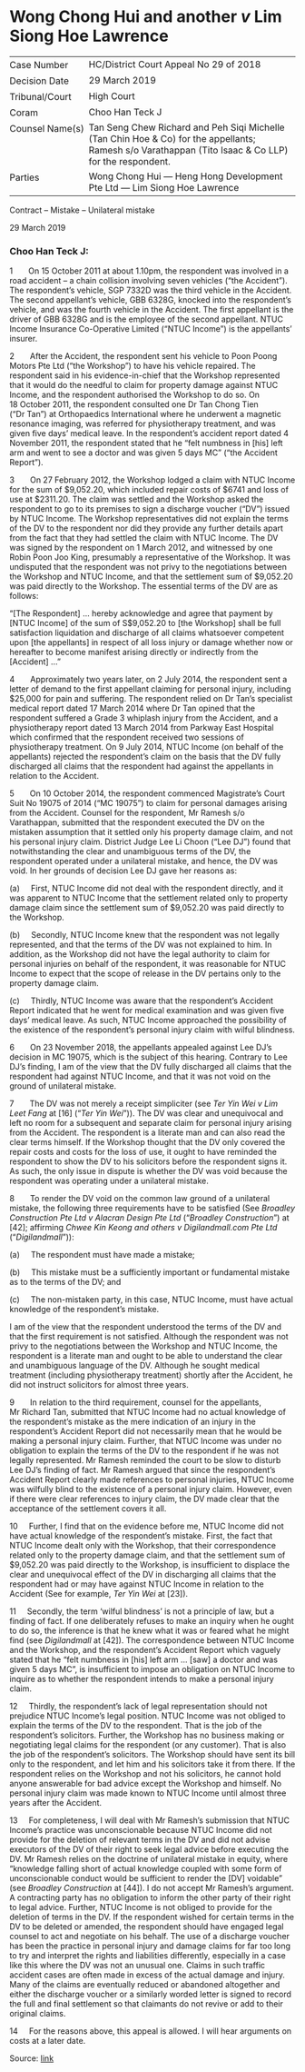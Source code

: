 # Wong Chong Hui and another _v_ Lim Siong Hoe Lawrence  

<table id="info-table"><tbody><tr class="info-row"><td class="txt-label" style="padding: 4px 0px; white-space: nowrap" valign="top">Case Number</td><td class="txt-body">HC/District Court Appeal No 29 of 2018</td></tr><tr class="info-row"><td class="txt-label" style="padding: 4px 0px; white-space: nowrap" valign="top">Decision Date</td><td class="txt-body">29 March 2019</td></tr><tr class="info-row"><td class="txt-label" style="padding: 4px 0px; white-space: nowrap" valign="top">Tribunal/Court</td><td class="txt-body">High Court</td></tr><tr class="info-row"><td class="txt-label" style="padding: 4px 0px; white-space: nowrap" valign="top">Coram</td><td class="txt-body">Choo Han Teck J</td></tr><tr class="info-row"><td class="txt-label" style="padding: 4px 0px; white-space: nowrap" valign="top">Counsel Name(s)</td><td class="txt-body">Tan Seng Chew Richard and Peh Siqi Michelle (Tan Chin Hoe &amp; Co) for the appellants; Ramesh s/o Varathappan (Tito Isaac &amp; Co LLP) for the respondent.</td></tr><tr class="info-row"><td class="txt-label" style="padding: 4px 0px; white-space: nowrap" valign="top">Parties</td><td class="txt-body">Wong Chong Hui — Heng Hong Development Pte Ltd — Lim Siong Hoe Lawrence</td></tr></tbody></table>

Contract – Mistake – Unilateral mistake

29 March 2019

### Choo Han Teck J:

1       On 15 October 2011 at about 1.10pm, the respondent was involved in a road accident – a chain collision involving seven vehicles (“the Accident”). The respondent’s vehicle, SGP 7332D was the third vehicle in the Accident. The second appellant’s vehicle, GBB 6328G, knocked into the respondent’s vehicle, and was the fourth vehicle in the Accident. The first appellant is the driver of GBB 6328G and is the employee of the second appellant. NTUC Income Insurance Co-Operative Limited (“NTUC Income”) is the appellants’ insurer.

2       After the Accident, the respondent sent his vehicle to Poon Poong Motors Pte Ltd (“the Workshop”) to have his vehicle repaired. The respondent said in his evidence-in-chief that the Workshop represented that it would do the needful to claim for property damage against NTUC Income, and the respondent authorised the Workshop to do so. On 18 October 2011, the respondent consulted one Dr Tan Chong Tien (“Dr Tan”) at Orthopaedics International where he underwent a magnetic resonance imaging, was referred for physiotherapy treatment, and was given five days’ medical leave. In the respondent’s accident report dated 4 November 2011, the respondent stated that he “felt numbness in \[his\] left arm and went to see a doctor and was given 5 days MC” (“the Accident Report”).

3       On 27 February 2012, the Workshop lodged a claim with NTUC Income for the sum of $9,052.20, which included repair costs of $6741 and loss of use at $2311.20. The claim was settled and the Workshop asked the respondent to go to its premises to sign a discharge voucher (“DV”) issued by NTUC Income. The Workshop representatives did not explain the terms of the DV to the respondent nor did they provide any further details apart from the fact that they had settled the claim with NTUC Income. The DV was signed by the respondent on 1 March 2012, and witnessed by one Robin Poon Joo King, presumably a representative of the Workshop. It was undisputed that the respondent was not privy to the negotiations between the Workshop and NTUC Income, and that the settlement sum of $9,052.20 was paid directly to the Workshop. The essential terms of the DV are as follows:

“\[The Respondent\] … hereby acknowledge and agree that payment by \[NTUC Income\] of the sum of S$9,052.20 to \[the Workshop\] shall be full satisfaction liquidation and discharge of all claims whatsoever competent upon \[the appellants\] in respect of all loss injury or damage whether now or hereafter to become manifest arising directly or indirectly from the \[Accident\] …”

4       Approximately two years later, on 2 July 2014, the respondent sent a letter of demand to the first appellant claiming for personal injury, including $25,000 for pain and suffering. The respondent relied on Dr Tan’s specialist medical report dated 17 March 2014 where Dr Tan opined that the respondent suffered a Grade 3 whiplash injury from the Accident, and a physiotherapy report dated 13 March 2014 from Parkway East Hospital which confirmed that the respondent received two sessions of physiotherapy treatment. On 9 July 2014, NTUC Income (on behalf of the appellants) rejected the respondent’s claim on the basis that the DV fully discharged all claims that the respondent had against the appellants in relation to the Accident.

5       On 10 October 2014, the respondent commenced Magistrate’s Court Suit No 19075 of 2014 (“MC 19075”) to claim for personal damages arising from the Accident. Counsel for the respondent, Mr Ramesh s/o Varathappan, submitted that the respondent executed the DV on the mistaken assumption that it settled only his property damage claim, and not his personal injury claim. District Judge Lee Li Choon (“Lee DJ”) found that notwithstanding the clear and unambiguous terms of the DV, the respondent operated under a unilateral mistake, and hence, the DV was void. In her grounds of decision Lee DJ gave her reasons as:

(a)     First, NTUC Income did not deal with the respondent directly, and it was apparent to NTUC Income that the settlement related only to property damage claim since the settlement sum of $9,052.20 was paid directly to the Workshop.

(b)     Secondly, NTUC Income knew that the respondent was not legally represented, and that the terms of the DV was not explained to him. In addition, as the Workshop did not have the legal authority to claim for personal injuries on behalf of the respondent, it was reasonable for NTUC Income to expect that the scope of release in the DV pertains only to the property damage claim.

(c)     Thirdly, NTUC Income was aware that the respondent’s Accident Report indicated that he went for medical examination and was given five days’ medical leave. As such, NTUC Income approached the possibility of the existence of the respondent’s personal injury claim with wilful blindness.

6       On 23 November 2018, the appellants appealed against Lee DJ’s decision in MC 19075, which is the subject of this hearing. Contrary to Lee DJ’s finding, I am of the view that the DV fully discharged all claims that the respondent had against NTUC Income, and that it was not void on the ground of unilateral mistake.

7       The DV was not merely a receipt simpliciter (see _Ter Yin Wei v Lim Leet Fang_ at \[16\] (“_Ter Yin Wei_”)). The DV was clear and unequivocal and left no room for a subsequent and separate claim for personal injury arising from the Accident. The respondent is a literate man and can also read the clear terms himself. If the Workshop thought that the DV only covered the repair costs and costs for the loss of use, it ought to have reminded the respondent to show the DV to his solicitors before the respondent signs it. As such, the only issue in dispute is whether the DV was void because the respondent was operating under a unilateral mistake.

8       To render the DV void on the common law ground of a unilateral mistake, the following three requirements have to be satisfied (See _Broadley Construction Pte Ltd v Alacran Design Pte Ltd_ (“_Broadley Construction_”) at \[42\]; affirming _Chwee Kin Keong and others v Digilandmall.com Pte Ltd_ (“_Digilandmall_”)):

(a)     The respondent must have made a mistake;

(b)     This mistake must be a sufficiently important or fundamental mistake as to the terms of the DV; and

(c)     The non-mistaken party, in this case, NTUC Income, must have actual knowledge of the respondent’s mistake.

I am of the view that the respondent understood the terms of the DV and that the first requirement is not satisfied. Although the respondent was not privy to the negotiations between the Workshop and NTUC Income, the respondent is a literate man and ought to be able to understand the clear and unambiguous language of the DV. Although he sought medical treatment (including physiotherapy treatment) shortly after the Accident, he did not instruct solicitors for almost three years.

9       In relation to the third requirement, counsel for the appellants, Mr Richard Tan, submitted that NTUC Income had no actual knowledge of the respondent’s mistake as the mere indication of an injury in the respondent’s Accident Report did not necessarily mean that he would be making a personal injury claim. Further, that NTUC Income was under no obligation to explain the terms of the DV to the respondent if he was not legally represented. Mr Ramesh reminded the court to be slow to disturb Lee DJ’s finding of fact. Mr Ramesh argued that since the respondent’s Accident Report clearly made references to personal injuries, NTUC Income was wilfully blind to the existence of a personal injury claim. However, even if there were clear references to injury claim, the DV made clear that the acceptance of the settlement covers it all.

10     Further, I find that on the evidence before me, NTUC Income did not have actual knowledge of the respondent’s mistake. First, the fact that NTUC Income dealt only with the Workshop, that their correspondence related only to the property damage claim, and that the settlement sum of $9,052.20 was paid directly to the Workshop, is insufficient to displace the clear and unequivocal effect of the DV in discharging all claims that the respondent had or may have against NTUC Income in relation to the Accident (See for example, _Ter Yin Wei_ at \[23\]).

11     Secondly, the term ‘wilful blindness’ is not a principle of law, but a finding of fact. If one deliberately refuses to make an inquiry when he ought to do so, the inference is that he knew what it was or feared what he might find (see _Digilandmall_ at \[42\]). The correspondence between NTUC Income and the Workshop, and the respondent’s Accident Report which vaguely stated that he “felt numbness in \[his\] left arm … \[saw\] a doctor and was given 5 days MC”, is insufficient to impose an obligation on NTUC Income to inquire as to whether the respondent intends to make a personal injury claim.

12     Thirdly, the respondent’s lack of legal representation should not prejudice NTUC Income’s legal position. NTUC Income was not obliged to explain the terms of the DV to the respondent. That is the job of the respondent’s solicitors. Further, the Workshop has no business making or negotiating legal claims for the respondent (or any customer). That is also the job of the respondent’s solicitors. The Workshop should have sent its bill only to the respondent, and let him and his solicitors take it from there. If the respondent relies on the Workshop and not his solicitors, he cannot hold anyone answerable for bad advice except the Workshop and himself. No personal injury claim was made known to NTUC Income until almost three years after the Accident.

13     For completeness, I will deal with Mr Ramesh’s submission that NTUC Income’s practice was unconscionable because NTUC Income did not provide for the deletion of relevant terms in the DV and did not advise executors of the DV of their right to seek legal advice before executing the DV. Mr Ramesh relies on the doctrine of unilateral mistake in equity, where “knowledge falling short of actual knowledge coupled with some form of unconscionable conduct would be sufficient to render the \[DV\] voidable” (see _Broadley Construction_ at \[44\]). I do not accept Mr Ramesh’s argument. A contracting party has no obligation to inform the other party of their right to legal advice. Further, NTUC Income is not obliged to provide for the deletion of terms in the DV. If the respondent wished for certain terms in the DV to be deleted or amended, the respondent should have engaged legal counsel to act and negotiate on his behalf. The use of a discharge voucher has been the practice in personal injury and damage claims for far too long to try and interpret the rights and liabilities differently, especially in a case like this where the DV was not an unusual one. Claims in such traffic accident cases are often made in excess of the actual damage and injury. Many of the claims are eventually reduced or abandoned altogether and either the discharge voucher or a similarly worded letter is signed to record the full and final settlement so that claimants do not revive or add to their original claims.

14     For the reasons above, this appeal is allowed. I will hear arguments on costs at a later date.


Source: [link](https://www.lawnet.sg:443/lawnet/web/lawnet/free-resources?p_p_id=freeresources_WAR_lawnet3baseportlet&p_p_lifecycle=1&p_p_state=normal&p_p_mode=view&_freeresources_WAR_lawnet3baseportlet_action=openContentPage&_freeresources_WAR_lawnet3baseportlet_docId=%2FJudgment%2F22998-SSP.xml)